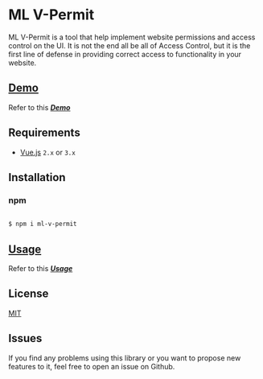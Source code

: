 # ML V-Permit 

ML V-Permit is a tool that help implement website permissions and access control on the UI. It is not the end all be 
all of Access Control, but it is the first line of defense in providing correct access to functionality in your website.

## [Demo](http://mlvpermit.com)

Refer to this [___Demo___](http://demo.mlvpermit.com)

## Requirements
- [Vue.js](https://github.com/vuejs/vue) `2.x` or `3.x`

## Installation

### npm

```bash

$ npm i ml-v-permit

```

## [Usage](http://mlvpermit.com)

Refer to this [___Usage___](http://mlvpermit.com)

## License

[MIT](./LICENSE)

## Issues

If you find any problems using this library or you want to propose new features to it, feel free to open an issue on Github.
